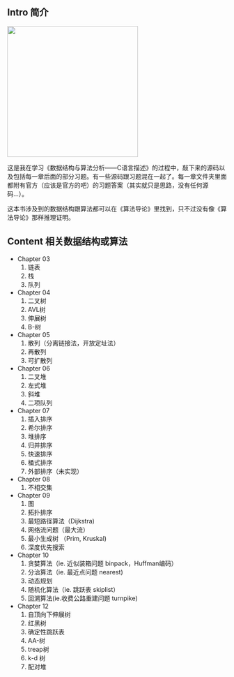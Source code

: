## Intro 简介

<img src="https://images-cn.ssl-images-amazon.com/images/I/51U7%2BI63eWL.jpg" width=300>

这是我在学习《数据结构与算法分析——C语言描述》的过程中，敲下来的源码以及包括每一章后面的部分习题。有一些源码跟习题混在一起了。每一章文件夹里面都附有官方（应该是官方的吧）的习题答案（其实就只是思路，没有任何源码...）。

这本书涉及到的数据结构跟算法都可以在《算法导论》里找到，只不过没有像《算法导论》那样推理证明。

## Content 相关数据结构或算法

- Chapter 03
	1. 链表
	2. 栈
	3. 队列
- Chapter 04
	1. 二叉树
	2. AVL树
	3. 伸展树
	4. B-树
- Chapter 05
	1. 散列（分离链接法，开放定址法）
	2. 再散列
	3. 可扩散列
- Chapter 06
	1. 二叉堆
	2. 左式堆
	3. 斜堆
	4. 二项队列
- Chapter 07
	1. 插入排序
	2. 希尔排序
	3. 堆排序
	4. 归并排序
	5. 快速排序
	6. 桶式排序
	7. 外部排序（未实现）
- Chapter 08
	1. 不相交集
- Chapter 09
	1. 图
	2. 拓扑排序
	3. 最短路径算法（Dijkstra)
	4. 网络流问题（最大流）
	5. 最小生成树 （Prim, Kruskal)
	6. 深度优先搜索
- Chapter 10
	1. 贪婪算法（ie. 近似装箱问题 binpack，Huffman编码）
	2. 分治算法（ie. 最近点问题 nearest)
	3. 动态规划
	4. 随机化算法（ie. 跳跃表 skiplist）
	5. 回溯算法(ie.收费公路重建问题 turnpike)
- Chapter 12
	1. 自顶向下伸展树
	2. 红黑树
	3. 确定性跳跃表
	4. AA-树
	5. treap树
	6. k-d 树
	7. 配对堆
